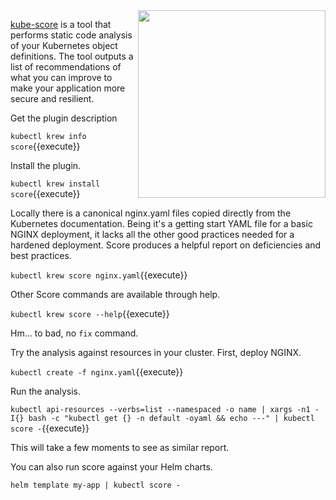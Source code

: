 <img align="right" src="/javajon/courses/kubernetes-extensibility/kubectl-plugins/assets/score.png" width="300">

[kube-score](https://github.com/zegl/kube-score) is a tool that performs static code analysis of your Kubernetes object definitions. The tool outputs a list of recommendations of what you can improve to make your application more secure and resilient.

Get the plugin description

`kubectl krew info score`{{execute}}

Install the plugin.

`kubectl krew install score`{{execute}}

Locally there is a canonical nginx.yaml files copied directly from the Kubernetes documentation. Being it's a getting start YAML file for a basic NGINX deployment, it lacks all the other good practices needed for a hardened deployment. Score produces a helpful report on deficiencies and best practices.

`kubectl krew score nginx.yaml`{{execute}}

Other Score commands are available through help.

`kubectl krew score --help`{{execute}}

Hm... to bad, no `fix` command.

Try the analysis against resources in your cluster. First, deploy NGINX.

`kubectl create -f nginx.yaml`{{execute}}

Run the analysis.

`kubectl api-resources --verbs=list --namespaced -o name | xargs -n1 -I{} bash -c "kubectl get {} -n default -oyaml && echo ---" | kubectl score -`{{execute}}

This will take a few moments to see as similar report.

You can also run score against your Helm charts.

`helm template my-app | kubectl score -`
